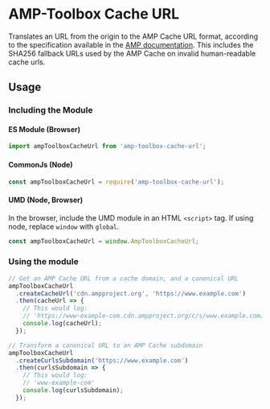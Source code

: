 # AMP-Toolbox Cache URL

Translates an URL from the origin to the AMP Cache URL format, according to the specification
available in the [AMP documentation](https://developers.google.com/amp/cache/overview). This includes the SHA256 fallback URLs used by the AMP Cache on invalid human-readable cache urls.

## Usage

### Including the Module

#### ES Module (Browser)

```javascript
import ampToolboxCacheUrl from 'amp-toolbox-cache-url';
```

#### CommonJs (Node)

```javascript
const ampToolboxCacheUrl = require('amp-toolbox-cache-url');
```

#### UMD (Node, Browser)

In the browser, include the UMD module in an HTML `<script>` tag. If using node, replace `window` with `global`.

```javascript
const ampToolboxCacheUrl = window.AmpToolboxCacheUrl;
```

### Using the module

```javascript
// Get an AMP Cache URL from a cache domain, and a canonical URL
ampToolboxCacheUrl
  .createCacheUrl('cdn.ampproject.org', 'https://www.example.com')
  .then(cacheUrl => {
    // This would log:
    // 'https://www-example-com.cdn.ampproject.org/c/s/www.example.com/'
    console.log(cacheUrl);
  });

// Transform a canonical URL to an AMP Cache subdomain
ampToolboxCacheUrl
  .createCurlsSubdomain('https://www.example.com')
  .then(curlsSubdomain => {
    // This would log:
    // 'www-example-com'
    console.log(curlsSubdomain);
  });
```
